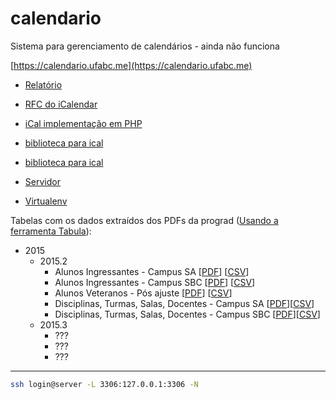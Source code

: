 # calendario
Sistema para gerenciamento de calendários - ainda não funciona

[https://calendario.ufabc.me](https://calendario.ufabc.me)

* [Relatório](https://docs.google.com/document/d/1yTcExg9jd4L8NK4ZYPBjoMs3henpSFsJALr9l5_Di2E/pub)

* [RFC do iCalendar](https://www.ietf.org/rfc/rfc2445.txt)
* [iCal implementação em PHP](http://www.davidgagne.net/2008/12/17/2008-2009-ical-college-bowl-schedule/)
* [biblioteca para ical](https://pypi.python.org/pypi/icalendar/3.9.0)
* [biblioteca para ical](http://icalendar.readthedocs.org/en/latest/)
* [Servidor](https://www.digitalocean.com/community/tutorials/how-to-set-up-django-with-postgres-nginx-and-gunicorn-on-centos-7)
*  [Virtualenv](http://www.dabapps.com/blog/introduction-to-pip-and-virtualenv-python/)


Tabelas com os dados extraídos dos PDFs da prograd ([Usando a ferramenta Tabula](http://tabula.technology/)):

* 2015
  * 2015.2
    * Alunos Ingressantes - Campus SA [[PDF](http://prograd.ufabc.edu.br/doc/turmas_ingressantes_sa_2015.2.pdf)] [[CSV](turmas_ingressantes_sa_2015.2.csv)]
    * Alunos Ingressantes - Campus SBC [[PDF](http://prograd.ufabc.edu.br/doc/turmas_ingressantes_sbc_2015.2.pdf)] [[CSV](turmas_ingressantes_sbc_2015.2.csv)]
    * Alunos Veteranos - Pós ajuste [[PDF](http://prograd.ufabc.edu.br/doc/matriculas_deferidas_pos_ajuste_2015.2.pdf)] [[CSV](matriculas_deferidas_pos_ajuste_2015.2.csv)]
    * Disciplinas, Turmas, Salas, Docentes - Campus SA [[PDF](http://prograd.ufabc.edu.br/doc/turmas_salas_docentes_sa_2015.2.pdf)][[CSV](turmas_salas_docentes_sa_2015.2.csv)]
    * Disciplinas, Turmas, Salas, Docentes - Campus SBC [[PDF](http://prograd.ufabc.edu.br/doc/turmas_salas_docentes_sbc_2015.2.pdf)][[CSV](turmas_salas_docentes_sbc_2015.2.csv)]
  * 2015.3
    * ???
    * ???
    * ???


-------------

```bash
ssh login@server -L 3306:127.0.0.1:3306 -N
```
